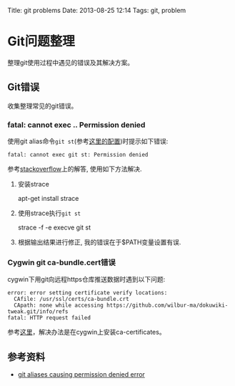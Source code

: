Title: git problems
Date: 2013-08-25 12:14
Tags: git, problem

# Git问题整理

整理git使用过程中遇见的错误及其解决方案。

## Git错误

收集整理常见的git错误。
### fatal: cannot exec .. Permission denied

使用git alias命令`git st`(参考[这里的配置](./config#全局配置))时提示如下错误:

	
	fatal: cannot exec git st: Permission denied

参考[stackoverflow](http://stackoverflow.com/questions/7997700/git-aliases-causing-permission-denied-error)上的解答, 使用如下方法解决. 

1. 安装strace

	
	apt-get install strace

2. 使用strace执行`git st`

	
	strace -f -e execve git st

3. 根据输出结果进行修正, 我的错误在于$PATH变量设置有误.

### Cygwin git ca-bundle.cert错误

cygwin下用git向远程https仓库推送数据时遇到以下问题:

	
	error: error setting certificate verify locations:
	  CAfile: /usr/ssl/certs/ca-bundle.crt
	  CApath: none while accessing https://github.com/wilbur-ma/dokuwiki-tweak.git/info/refs
	fatal: HTTP request failed

参考[这里](http://tech.idv2.com/2012/09/14/cygwin-git-error/)，解决办法是在cygwin上安装ca-certificates。

## 参考资料

*  [git aliases causing permission denied error](http://stackoverflow.com/questions/7997700/git-aliases-causing-permission-denied-error)

